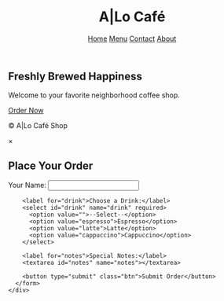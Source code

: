 <!DOCTYPE html>
<html>
<head>
  <title>Welcome to Aljhon's Site</title>
  <link rel="stylesheet" href="stylehp.css" />
  <link rel="stylesheet" href="styleord.css" />
</head>
<body>
  <header>
    <h1>A|Lo Café</h1>
    <nav>
      <a href="#">Home</a>
      <a href="#">Menu</a>
      <a href="#">Contact</a>
      <a href="#">About</a>
    </nav>
  </header>

  <section class="hero">
    <h2>Freshly Brewed Happiness</h2>
    <p>Welcome to your favorite neighborhood coffee shop.</p>
    <a href="#" class="btn open-order">Order Now</a>
  </section>

  <footer>
    <p>&copy; A|Lo Café Shop</p>
  </footer>

  <!-- Order Form Popup -->
  <div class="popup" id="orderForm">
    <div class="popup-content">
      <span class="close-btn" onclick="closePopup()">&times;</span>
      <h2>Place Your Order</h2>
      <form>
        <label for="name">Your Name:</label>
        <input type="text" id="name" name="name" required>

        <label for="drink">Choose a Drink:</label>
        <select id="drink" name="drink" required>
          <option value="">--Select--</option>
          <option value="espresso">Espresso</option>
          <option value="latte">Latte</option>
          <option value="cappuccino">Cappuccino</option>
        </select>

        <label for="notes">Special Notes:</label>
        <textarea id="notes" name="notes"></textarea>

        <button type="submit" class="btn">Submit Order</button>
      </form>
    </div>
  </div>

  <script src="home.js"></script>
  <script src="menu.js"></script>
  <script src="contact.js"></script>
  <script src="about.js"></script>
</body>
</html>

